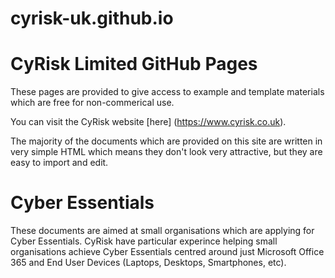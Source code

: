 # cyrisk-uk.github.io
CyRisk Limited GitHub Pages
===========================
These pages are provided to give access to example and template materials which are free for non-commerical use.

You can visit the CyRisk website [here] (https://www.cyrisk.co.uk).

The majority of the documents which are provided on this site are written in very simple HTML which means they don't look very attractive, but they are easy to import and edit.

Cyber Essentials
================
These documents are aimed at small organisations which are applying for Cyber Essentials.
CyRisk have particular experince helping small organisations achieve Cyber Essentials centred around just Microsoft Office 365 and End User Devices (Laptops, Desktops, Smartphones, etc).
